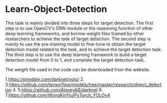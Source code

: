 # Learn-Object-Detection
This task is mainly divided into three steps for target detection. The first step is to use OpenCV's DNN module or the reasoning function of other deep learning frameworks, and borrow weight files trained by other researchers to achieve the task of target detection. The second step is mainly to use the pre-training model to fine-tune to obtain the target detection model related to the task, and to achieve the target detection task. The third step is to use the deep learning framework to build a target detection model from 0 to 1, and complete the target detection task.

The weight file used in the code can be downloaded from the website.

1.https://pjreddie.com/darknet/yolo/
2.
3.https://github.com/tensorflow/models/tree/master/research/object_detection
4.
5.https://github.com/AlexeyAB/darknet
6.
7.https://github.com/WongKinYiu/PyTorch_YOLOv4
